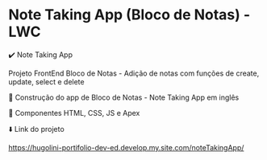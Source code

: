 # Note Taking App (Bloco de Notas) - LWC

:heavy_check_mark: Note Taking App

Projeto FrontEnd Bloco de Notas - Adição de notas com funções de create, update, select e delete

:wrench: Construção do app de Bloco de Notas - Note Taking App em inglês 

:art: Componentes HTML, CSS, JS e Apex

:arrow_down: Link do projeto

https://hugolini-portifolio-dev-ed.develop.my.site.com/noteTakingApp/

